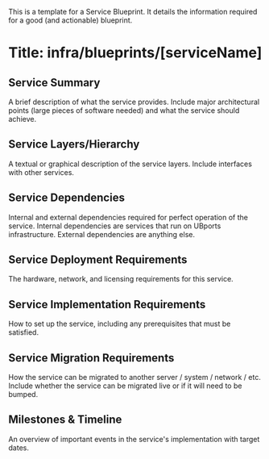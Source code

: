 This is a template for a Service Blueprint. It details the information required for a good (and actionable) blueprint. 

# Title: infra/blueprints/[serviceName]

## Service Summary
A brief description of what the service provides. Include major architectural points (large pieces of software needed) and what the service should achieve.

## Service Layers/Hierarchy
A textual or graphical description of the service layers. Include interfaces with other services.

## Service Dependencies
Internal and external dependencies required for perfect operation of the service. Internal dependencies are services that run on UBports infrastructure. External dependencies are anything else.

## Service Deployment Requirements
The hardware, network, and licensing requirements for this service.

## Service Implementation Requirements
How to set up the service, including any prerequisites that must be satisfied.

## Service Migration Requirements
How the service can be migrated to another server / system / network / etc. Include whether the service can be migrated live or if it will need to be bumped.

## Milestones & Timeline
An overview of important events in the service's implementation with target dates.